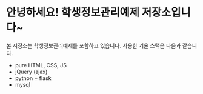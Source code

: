 # 안녕하세요! 학생정보관리예제 저장소입니다~
본 저장소는 학생정보관리예제를 포함하고 있습니다. 사용한 기술 스택은 다음과 같습니다.
- pure HTML, CSS, JS
- jQuery (ajax)
- python + flask
- mysql